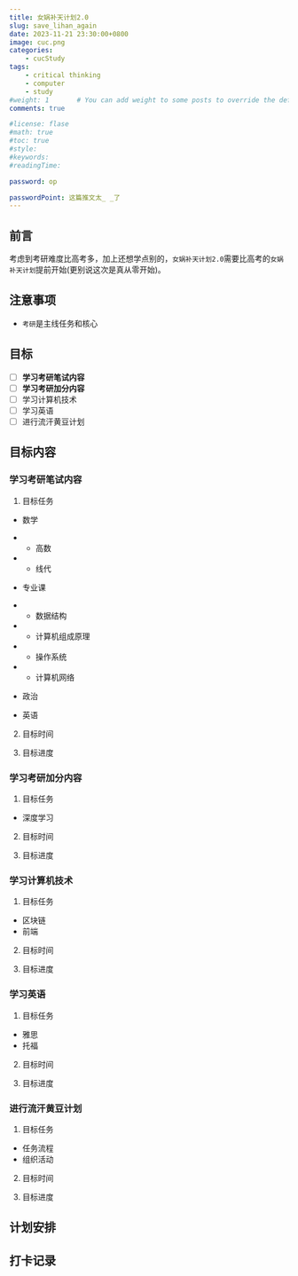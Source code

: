 ```yaml
---
title: 女娲补天计划2.0
slug: save_lihan_again
date: 2023-11-21 23:30:00+0800
image: cuc.png
categories:
    - cucStudy
tags:
    - critical thinking
    - computer
    - study
#weight: 1       # You can add weight to some posts to override the default sorting (date descending)
comments: true

#license: flase
#math: true
#toc: true
#style: 
#keywords:
#readingTime:

password: op

passwordPoint: 这篇推文太_ _了
---
```


## 前言

考虑到考研难度比高考多，加上还想学点别的，`女娲补天计划2.0`需要比高考的`女娲补天计划`提前开始(更别说这次是真从零开始)。

## 注意事项

- `考研`是主线任务和核心

## 目标

-   [ ] **学习考研笔试内容**
-   [ ] **学习考研加分内容**
-   [ ] 学习计算机技术
-   [ ] 学习英语
-   [ ] 进行流汗黄豆计划

## 目标内容

### **学习考研笔试内容**

1. 目标任务

- 数学
- - 高数
- - 线代


- 专业课
- - 数据结构
- - 计算机组成原理
- - 操作系统
- - 计算机网络

- 政治

- 英语



2. 目标时间

3. 目标进度


### **学习考研加分内容**

1. 目标任务

- 深度学习


2. 目标时间

3. 目标进度

### 学习计算机技术

1. 目标任务

- 区块链
- 前端

2. 目标时间

3. 目标进度

### 学习英语

1. 目标任务

- 雅思
- 托福

2. 目标时间

3. 目标进度

### 进行流汗黄豆计划

1. 目标任务

- 任务流程
- 组织活动

2. 目标时间

3. 目标进度




## 计划安排


## 打卡记录